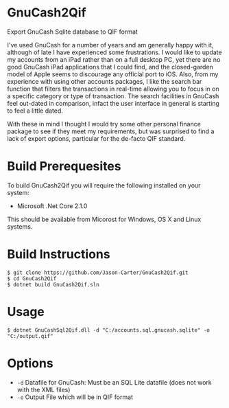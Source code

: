 # GnuCash2Qif
Export GnuCash Sqlite database to QIF format

I've used GnuCash for a number of years and am generally happy with it, although of late I have experienced some frustrations. I would like to update my accounts from an iPad rather than on a full desktop PC, yet there are no good GnuCash iPad applications that I could find, and the closed-garden model of Apple seems to discourage any official port to iOS. Also, from my experience with using other accounts packages, I like the search bar function that filters the transactions in real-time allowing you to focus in on a specific category or type of transaction. The search facilities in GnuCash feel out-dated in comparison, infact the user interface in general is starting to feel a little dated.

With these in mind I thought I would try some other personal finance package to see if they meet my requirements, but was surprised to find a lack of export options, particular for the de-facto QIF standard. 

# Build Prerequesites

To build GnuCash2Qif you will require the following installed on your system:

 * Microsoft .Net Core 2.1.0

This should be available from Micorost for Windows, OS X and Linux systems.


# Build Instructions

```
$ git clone https://github.com/Jason-Carter/GnuCash2Qif.git
$ cd GnuCash2Qif
$ dotnet build GnuCash2Qif.sln
```
# Usage
```
$ dotnet GnuCashSql2Qif.dll -d "C:/accounts.sql.gnucash.sqlite" -o "C:/output.qif"
```
# Options

 * `-d` Datafile for GnuCash: Must be an SQL Lite datafile (does not work with the XML files)
 * `-o` Output File which will be in QIF format
